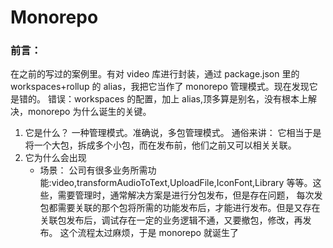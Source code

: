 # Monorepo

### 前言：

在之前的写过的案例里。有对 video 库进行封装，通过 package.json 里的 workspaces+rollup 的 alias，我把它当作了 monorepo 管理模式。现在发现它是错的。
错误：workspaces 的配置，加上 alias,顶多算是别名，没有根本上解决，monorepo 为什么诞生的关键。

1. 它是什么？
   一种管理模式。准确说，多包管理模式。
   通俗来讲： 它相当于是将一个大包，拆成多个小包，而在发布前，他们之前又可以相关关联。
2. 它为什么会出现
   - 场景：
     公司有很多业务所需功能:video,transformAudioToText,UploadFile,IconFont,Library 等等。这些，需要管理时，通常解决方案是进行分包发布，但是存在问题， 每次发包都需要关联的那个包将所需的功能发布后，才能进行发布。但是又存在关联包发布后，调试存在一定的业务逻辑不通，又要撤包，修改，再发布。
     这个流程太过麻烦，于是 monorepo 就诞生了
